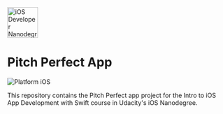 <img src="https://s3-us-west-1.amazonaws.com/udacity-content/degrees/catalog-images/nd003.png" alt="iOS Developer Nanodegree logo" height="70" >

# Pitch Perfect App

![Platform iOS](https://img.shields.io/badge/nanodegree-iOS-blue.svg)

This repository contains the Pitch Perfect app project for the Intro to iOS App Development with Swift course in Udacity's iOS Nanodegree.


